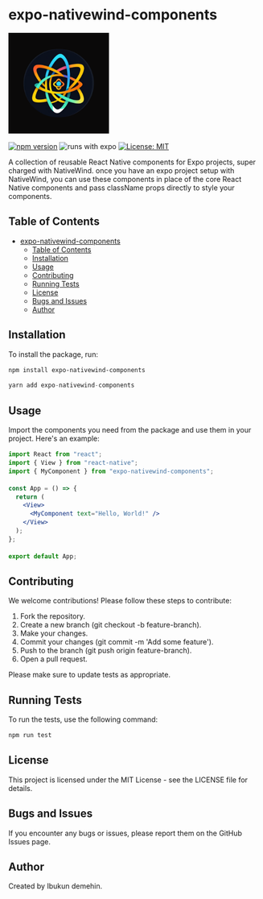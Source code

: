# expo-nativewind-components

<img src='https://raw.githubusercontent.com/hokagedemehin/expo-nativewind-components/main/play_store_512.png' alt='package logo' width='200' />

<!-- ![package logo](https://raw.githubusercontent.com/hokagedemehin/expo-nativewind-components/main/play_store_512.png) -->

[![npm version](https://badge.fury.io/js/expo-nativewind-components.svg)](https://badge.fury.io/js/expo-nativewind-components) ![runs with expo](https://img.shields.io/badge/Runs%20with%20Expo-4630EB.svg?style=flat&logo=EXPO&labelColor=f3f3f3&logoColor=000) [![License: MIT](https://img.shields.io/badge/License-MIT-yellow.svg)](https://opensource.org/licenses/MIT)

A collection of reusable React Native components for Expo projects, super charged with NativeWind. once you have an expo project setup with NativeWind, you can use these components in place of the core React Native components and pass className props directly to style your components.

## Table of Contents

- [expo-nativewind-components](#expo-nativewind-components)
  - [Table of Contents](#table-of-contents)
  - [Installation](#installation)
  - [Usage](#usage)
  - [Contributing](#contributing)
  - [Running Tests](#running-tests)
  - [License](#license)
  - [Bugs and Issues](#bugs-and-issues)
  - [Author](#author)

## Installation

To install the package, run:

```sh
npm install expo-nativewind-components
```

```js
yarn add expo-nativewind-components
```

## Usage

Import the components you need from the package and use them in your project. Here's an example:

```jsx
import React from "react";
import { View } from "react-native";
import { MyComponent } from "expo-nativewind-components";

const App = () => {
  return (
    <View>
      <MyComponent text="Hello, World!" />
    </View>
  );
};

export default App;
```

## Contributing

We welcome contributions! Please follow these steps to contribute:

1. Fork the repository.
2. Create a new branch (git checkout -b feature-branch).
3. Make your changes.
4. Commit your changes (git commit -m 'Add some feature').
5. Push to the branch (git push origin feature-branch).
6. Open a pull request.

Please make sure to update tests as appropriate.

## Running Tests

To run the tests, use the following command:

```sh
npm run test
```

## License

This project is licensed under the MIT License - see the LICENSE file for details.

## Bugs and Issues

If you encounter any bugs or issues, please report them on the GitHub Issues page.

## Author

Created by Ibukun demehin.
